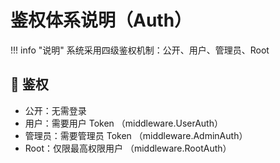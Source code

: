 # 鉴权体系说明（Auth）

!!! info "说明"
    系统采用四级鉴权机制：公开、用户、管理员、Root

## 🔐 鉴权

- 公开：无需登录
- 用户：需要用户 Token （middleware.UserAuth）
- 管理员：需要管理员 Token （middleware.AdminAuth）
- Root：仅限最高权限用户 （middleware.RootAuth）